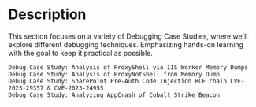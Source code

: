 # Description

This section focuses on a variety of Debugging Case Studies, where we'll explore different debugging techniques. Emphasizing hands-on learning with the goal to keep it practical as possible.

```
Debug Case Study: Analysis of ProxyShell via IIS Worker Memory Dumps
Debug Case Study: Analysis of ProxyNotShell from Memory Dump
Debug Case Study: SharePoint Pre-Auth Code Injection RCE chain CVE-2023-29357 & CVE-2023-24955
Debug Case Study: Analyzing AppCrash of Cobalt Strike Beacon
```

